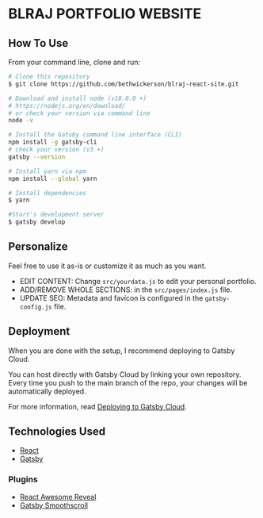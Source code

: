 # BLRAJ PORTFOLIO WEBSITE

## How To Use

From your command line, clone and run:

```bash
# Clone this repository
$ git clone https://github.com/bethwickerson/blraj-react-site.git

# Download and install node (v18.0.0 +)
# https://nodejs.org/en/download/
# or check your version via command line
node -v

# Install the Gatsby command line interface (CLI) 
npm install -g gatsby-cli
# check your version (v3 +)
gatsby --version

# Install yarn via npm
npm install --global yarn

# Install dependencies
$ yarn

#Start's development server
$ gatsby develop
```

## Personalize

Feel free to use it as-is or customize it as much as you want.
- EDIT CONTENT: Change `src/yourdata.js` to edit your personal portfolio. 
- ADD/REMOVE WHOLE SECTIONS: in the `src/pages/index.js` file.
- UPDATE SEO: Metadata and favicon is configured in the `gatsby-config.js` file.

## Deployment

When you are done with the setup, I recommend deploying to Gatsby Cloud.

You can host directly with Gatsby Cloud by linking your own repository. Every time you push to the main branch of the repo, your changes will be automatically deployed.

For more information, read [Deploying to Gatsby Cloud](https://www.gatsbyjs.com/docs/how-to/previews-deploys-hosting/deploying-to-gatsby-cloud/).

## Technologies Used

- [React](https://reactjs.org/)
- [Gatsby](https://www.gatsbyjs.com/)

### Plugins
- [React Awesome Reveal](https://www.npmjs.com/package/react-awesome-reveal)
- [Gatsby Smoothscroll](https://www.gatsbyjs.com/plugins/gatsby-plugin-smoothscroll/)
